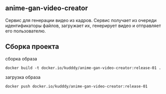 ## anime-gan-video-creator
Сервис для генерации видео из кадров. Сервис получает из  очереди идентификаторы
файлов, загружает их, генерирует видео и отправляет его пользователю.

## Сборка проекта
сборка образа
```
docker build -t docker.io/kudddy/anime-gan-video-creator:release-01 .
```

загрузка образа
```
docker push docker.io/kudddy/anime-gan-video-creator:release-01
```